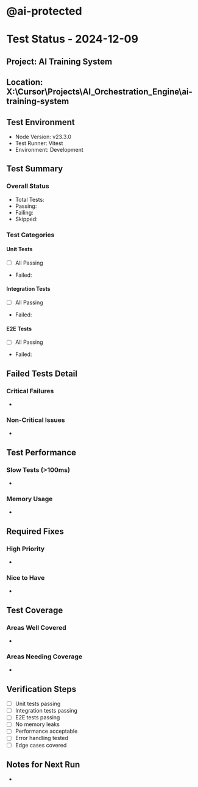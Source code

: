 # @ai-protected
# Test Status - 2024-12-09

## Project: AI Training System
## Location: X:\Cursor\Projects\AI_Orchestration_Engine\ai-training-system

## Test Environment
- Node Version: v23.3.0
- Test Runner: Vitest
- Environment: Development

## Test Summary
### Overall Status
- Total Tests: 
- Passing: 
- Failing: 
- Skipped: 

### Test Categories
#### Unit Tests
- [ ] All Passing
- Failed: 

#### Integration Tests
- [ ] All Passing
- Failed: 

#### E2E Tests
- [ ] All Passing
- Failed: 

## Failed Tests Detail
### Critical Failures
- 

### Non-Critical Issues
- 

## Test Performance
### Slow Tests (>100ms)
- 

### Memory Usage
- 

## Required Fixes
### High Priority
- 

### Nice to Have
- 

## Test Coverage
### Areas Well Covered
- 

### Areas Needing Coverage
- 

## Verification Steps
- [ ] Unit tests passing
- [ ] Integration tests passing
- [ ] E2E tests passing
- [ ] No memory leaks
- [ ] Performance acceptable
- [ ] Error handling tested
- [ ] Edge cases covered

## Notes for Next Run
- 

